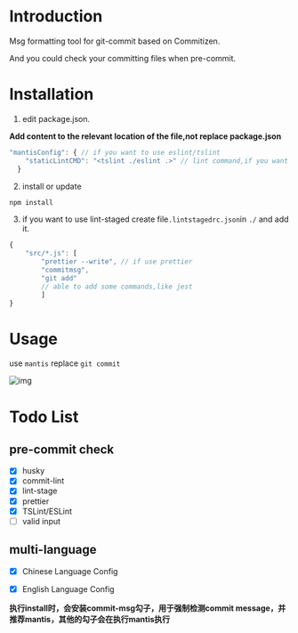 # Introduction
Msg formatting tool for git-commit based on Commitizen.

And you could check your committing files when pre-commit.

# Installation

1. edit package.json.

**Add content to the relevant location of the file,not replace package.json**

```js
"mantisConfig": { // if you want to use eslint/tslint
    "staticLintCMD": "<tslint ./eslint .>" // lint command,if you want to use
  }
```

2. install or update

```js
npm install
```

3. if you want to use lint-staged create file`.lintstagedrc.json`in `./` and add it.

```js
{
    "src/*.js": [
        "prettier --write", // if use prettier
        "commitmsg",
        "git add"
        // able to add some commands,like jest
        ]
}
```


# Usage
use `mantis` replace `git commit`

![img](./doc/command.jpg)

# Todo List

## pre-commit check

- [X] husky
- [X] commit-lint
- [X] lint-stage
- [X] prettier
- [x] TSLint/ESLint
- [ ] valid input

## multi-language

- [X] Chinese Language Config
- [X] English Language Config


**执行install时，会安装commit-msg勾子，用于强制检测commit message，并推荐mantis，其他的勾子会在执行mantis执行**

